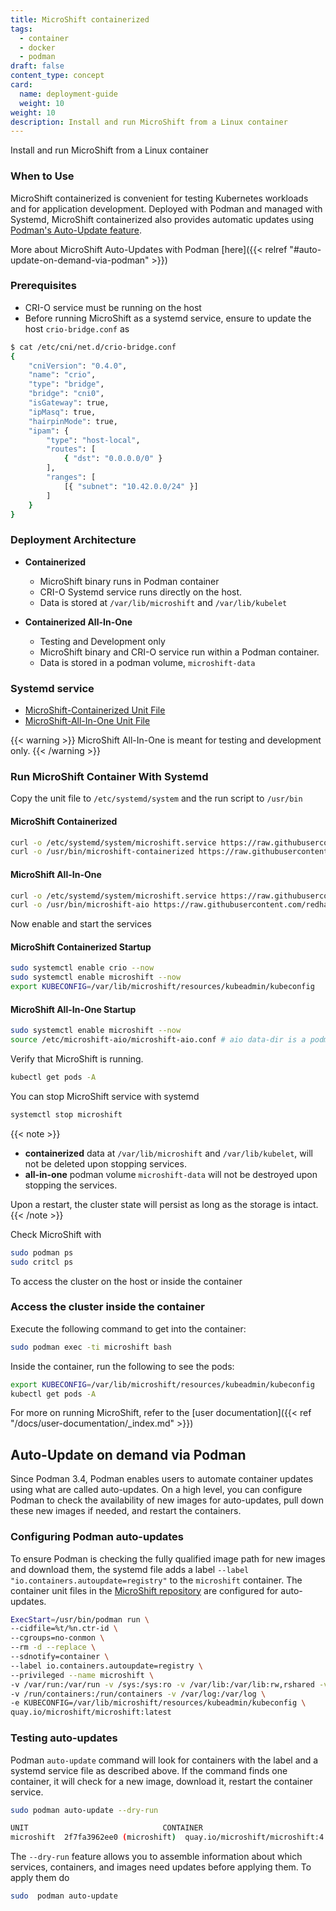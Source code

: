 ```yaml
---
title: MicroShift containerized
tags:
  - container
  - docker
  - podman
draft: false
content_type: concept
card:
  name: deployment-guide
  weight: 10
weight: 10
description: Install and run MicroShift from a Linux container
---
```


<!-- overview -->

Install and run MicroShift from a Linux container

<!-- body -->

### When to Use

MicroShift containerized is convenient for testing Kubernetes workloads and for application development.
Deployed with Podman and managed with Systemd, MicroShift containerized also
provides automatic updates using [Podman's Auto-Update feature](https://docs.podman.io/en/latest/markdown/podman-auto-update.1.html).

More about MicroShift Auto-Updates with Podman [here]({{< relref "#auto-update-on-demand-via-podman" >}})

### Prerequisites

- CRI-O service must be running on the host
- Before running MicroShift as a systemd service, ensure to update the host `crio-bridge.conf` as

```bash
$ cat /etc/cni/net.d/crio-bridge.conf
{
    "cniVersion": "0.4.0",
    "name": "crio",
    "type": "bridge",
    "bridge": "cni0",
    "isGateway": true,
    "ipMasq": true,
    "hairpinMode": true,
    "ipam": {
        "type": "host-local",
        "routes": [
            { "dst": "0.0.0.0/0" }
        ],
        "ranges": [
            [{ "subnet": "10.42.0.0/24" }]
        ]
    }
}
```

### Deployment Architecture

- **Containerized**

  - MicroShift binary runs in Podman container
  - CRI-O Systemd service runs directly on the host.
  - Data is stored at `/var/lib/microshift` and `/var/lib/kubelet`

- **Containerized All-In-One**
  - Testing and Development only
  - MicroShift binary and CRI-O service run within a Podman container.
  - Data is stored in a podman volume, `microshift-data`

### Systemd service

- [MicroShift-Containerized Unit File](https://github.com/redhat-et/microshift/blob/main/packaging/systemd/microshift-containerized.service)
- [MicroShift-All-In-One Unit File](https://github.com/redhat-et/microshift/blob/main/packaging/systemd/microshift-aio.service)

{{< warning >}}
MicroShift All-In-One is meant for testing and development only.
{{< /warning >}}

### Run MicroShift Container With Systemd

Copy the unit file to `/etc/systemd/system` and the run script to `/usr/bin`

#### MicroShift Containerized

```bash
curl -o /etc/systemd/system/microshift.service https://raw.githubusercontent.com/redhat-et/microshift/main/packaging/systemd/microshift-containerized.service
curl -o /usr/bin/microshift-containerized https://raw.githubusercontent.com/redhat-et/microshift/main/packaging/systemd/microshift-containerized
```

#### MicroShift All-In-One

```bash
curl -o /etc/systemd/system/microshift.service https://raw.githubusercontent.com/redhat-et/microshift/main/packaging/systemd/microshift-aio.service
curl -o /usr/bin/microshift-aio https://raw.githubusercontent.com/redhat-et/microshift/main/packaging/systemd/microshift-aio
```

Now enable and start the services

#### MicroShift Containerized Startup

```bash
sudo systemctl enable crio --now
sudo systemctl enable microshift --now
export KUBECONFIG=/var/lib/microshift/resources/kubeadmin/kubeconfig
```

#### MicroShift All-In-One Startup

```bash
sudo systemctl enable microshift --now
source /etc/microshift-aio/microshift-aio.conf # aio data-dir is a podman volume
```

Verify that MicroShift is running.

```sh
kubectl get pods -A
```

You can stop MicroShift service with systemd

```bash
systemctl stop microshift
```

{{< note >}}

- **containerized** data at `/var/lib/microshift` and `/var/lib/kubelet`, will not be deleted upon stopping services.
- **all-in-one** podman volume `microshift-data` will not be destroyed upon stopping the services.

Upon a restart, the cluster state will persist as long as the storage is intact.
{{< /note >}}

Check MicroShift with

```bash
sudo podman ps
sudo critcl ps
```

To access the cluster on the host or inside the container

### Access the cluster inside the container

Execute the following command to get into the container:

```bash
sudo podman exec -ti microshift bash
```

Inside the container, run the following to see the pods:

```bash
export KUBECONFIG=/var/lib/microshift/resources/kubeadmin/kubeconfig
kubectl get pods -A
```

For more on running MicroShift, refer to the [user documentation]({{< ref "/docs/user-documentation/_index.md" >}})

## Auto-Update on demand via Podman

Since Podman 3.4, Podman enables users to automate container updates using what are called auto-updates. On a high level, you can configure Podman to check the availability of new images for auto-updates, pull down these new images if needed, and restart the containers.

### Configuring Podman auto-updates

To ensure Podman is checking the fully qualified image path for new images and download them, the systemd file adds a label `--label "io.containers.autoupdate=registry"` to the `microshift` container. The container unit files in the [MicroShift repository](https://github.com/redhat-et/microshift/tree/main/packaging/systemd) are configured for auto-updates.

```bash
ExecStart=/usr/bin/podman run \
--cidfile=%t/%n.ctr-id \
--cgroups=no-conmon \
--rm -d --replace \
--sdnotify=container \
--label io.containers.autoupdate=registry \
--privileged --name microshift \
-v /var/run:/var/run -v /sys:/sys:ro -v /var/lib:/var/lib:rw,rshared -v /lib/modules:/lib/modules -v /etc:/etc\
-v /run/containers:/run/containers -v /var/log:/var/log \
-e KUBECONFIG=/var/lib/microshift/resources/kubeadmin/kubeconfig \
quay.io/microshift/microshift:latest
```

### Testing auto-updates

Podman `auto-update` command will look for containers with the label and a systemd service file as described above. If the command finds one container, it will check for a new image, download it, restart the container service.

```bash
sudo podman auto-update --dry-run

UNIT                              CONTAINER                                IMAGE                                                                           POLICY      UPDATED
microshift  2f7fa3962ee0 (microshift)  quay.io/microshift/microshift:4.7.0-0.microshift-2021-08-31-224727-linux-amd64  registry    false

```

The `--dry-run` feature allows you to assemble information about which services, containers, and images need updates before applying them. To apply them do

```bash
sudo  podman auto-update
```
